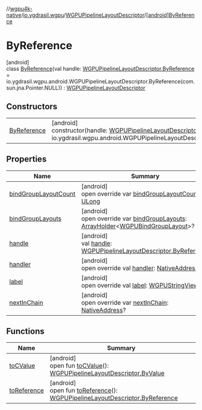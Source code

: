 //[wgpu4k-native](../../../../index.md)/[io.ygdrasil.wgpu](../../index.md)/[WGPUPipelineLayoutDescriptor](../index.md)/[[android]ByReference](index.md)

# ByReference

[android]\
class [ByReference](index.md)(val handle: [WGPUPipelineLayoutDescriptor.ByReference](../../../io.ygdrasil.wgpu.android/-w-g-p-u-pipeline-layout-descriptor/-by-reference/index.md) = io.ygdrasil.wgpu.android.WGPUPipelineLayoutDescriptor.ByReference(com.sun.jna.Pointer.NULL)) : [WGPUPipelineLayoutDescriptor](../index.md)

## Constructors

| | |
|---|---|
| [ByReference](-by-reference.md) | [android]<br>constructor(handle: [WGPUPipelineLayoutDescriptor.ByReference](../../../io.ygdrasil.wgpu.android/-w-g-p-u-pipeline-layout-descriptor/-by-reference/index.md) = io.ygdrasil.wgpu.android.WGPUPipelineLayoutDescriptor.ByReference(com.sun.jna.Pointer.NULL)) |

## Properties

| Name | Summary |
|---|---|
| [bindGroupLayoutCount](bind-group-layout-count.md) | [android]<br>open override var [bindGroupLayoutCount](bind-group-layout-count.md): [ULong](https://kotlinlang.org/api/core/kotlin-stdlib/kotlin/-u-long/index.html) |
| [bindGroupLayouts](bind-group-layouts.md) | [android]<br>open override var [bindGroupLayouts](bind-group-layouts.md): [ArrayHolder](../../../ffi/-array-holder/index.md)&lt;[WGPUBindGroupLayout](../../-w-g-p-u-bind-group-layout/index.md)&gt;? |
| [handle](handle.md) | [android]<br>val [handle](handle.md): [WGPUPipelineLayoutDescriptor.ByReference](../../../io.ygdrasil.wgpu.android/-w-g-p-u-pipeline-layout-descriptor/-by-reference/index.md) |
| [handler](handler.md) | [android]<br>open override val [handler](handler.md): [NativeAddress](../../../ffi/-native-address/index.md) |
| [label](label.md) | [android]<br>open override val [label](label.md): [WGPUStringView](../../-w-g-p-u-string-view/index.md) |
| [nextInChain](next-in-chain.md) | [android]<br>open override var [nextInChain](next-in-chain.md): [NativeAddress](../../../ffi/-native-address/index.md)? |

## Functions

| Name | Summary |
|---|---|
| [toCValue](../[android]to-c-value.md) | [android]<br>open fun [toCValue](../[android]to-c-value.md)(): [WGPUPipelineLayoutDescriptor.ByValue](../../../io.ygdrasil.wgpu.android/-w-g-p-u-pipeline-layout-descriptor/-by-value/index.md) |
| [toReference](../to-reference.md) | [android]<br>open fun [toReference](../to-reference.md)(): [WGPUPipelineLayoutDescriptor.ByReference](../../../io.ygdrasil.wgpu.android/-w-g-p-u-pipeline-layout-descriptor/-by-reference/index.md) |